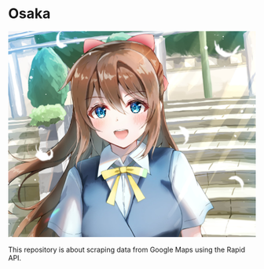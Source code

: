 # Osaka
![Banner](.github/image/peakpx.jpg)

This repository is about scraping data from Google Maps using the Rapid API.

